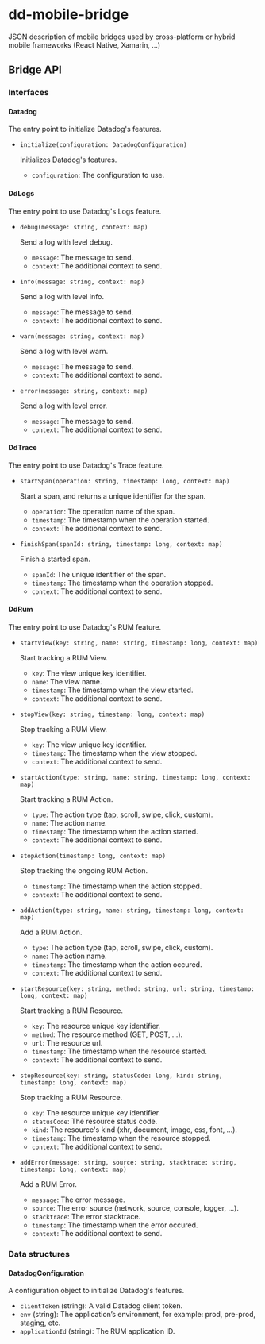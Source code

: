 # dd-mobile-bridge

JSON description of mobile bridges used by cross-platform or hybrid mobile frameworks (React Native, Xamarin, …)

## Bridge API

### Interfaces

#### Datadog

The entry point to initialize Datadog's features.

- `initialize(configuration: DatadogConfiguration)`

    Initializes Datadog's features.

    - `configuration`: The configuration to use.

#### DdLogs

The entry point to use Datadog's Logs feature.

- `debug(message: string, context: map)`

    Send a log with level debug.

    - `message`: The message to send.
    - `context`: The additional context to send.

- `info(message: string, context: map)`

    Send a log with level info.

    - `message`: The message to send.
    - `context`: The additional context to send.

- `warn(message: string, context: map)`

    Send a log with level warn.

    - `message`: The message to send.
    - `context`: The additional context to send.

- `error(message: string, context: map)`

    Send a log with level error.

    - `message`: The message to send.
    - `context`: The additional context to send.

#### DdTrace

The entry point to use Datadog's Trace feature.

- `startSpan(operation: string, timestamp: long, context: map)`

    Start a span, and returns a unique identifier for the span.

    - `operation`: The operation name of the span.
    - `timestamp`: The timestamp when the operation started.
    - `context`: The additional context to send.

- `finishSpan(spanId: string, timestamp: long, context: map)`

    Finish a started span.

    - `spanId`: The unique identifier of the span.
    - `timestamp`: The timestamp when the operation stopped.
    - `context`: The additional context to send.

#### DdRum

The entry point to use Datadog's RUM feature.

- `startView(key: string, name: string, timestamp: long, context: map)`

    Start tracking a RUM View.

    - `key`: The view unique key identifier.
    - `name`: The view name.
    - `timestamp`: The timestamp when the view started.
    - `context`: The additional context to send.

- `stopView(key: string, timestamp: long, context: map)`

    Stop tracking a RUM View.

    - `key`: The view unique key identifier.
    - `timestamp`: The timestamp when the view stopped.
    - `context`: The additional context to send.

- `startAction(type: string, name: string, timestamp: long, context: map)`

    Start tracking a RUM Action.

    - `type`: The action type (tap, scroll, swipe, click, custom).
    - `name`: The action name.
    - `timestamp`: The timestamp when the action started.
    - `context`: The additional context to send.

- `stopAction(timestamp: long, context: map)`

    Stop tracking the ongoing RUM Action.

    - `timestamp`: The timestamp when the action stopped.
    - `context`: The additional context to send.

- `addAction(type: string, name: string, timestamp: long, context: map)`

    Add a RUM Action.

    - `type`: The action type (tap, scroll, swipe, click, custom).
    - `name`: The action name.
    - `timestamp`: The timestamp when the action occured.
    - `context`: The additional context to send.

- `startResource(key: string, method: string, url: string, timestamp: long, context: map)`

    Start tracking a RUM Resource.

    - `key`: The resource unique key identifier.
    - `method`: The resource method (GET, POST, …).
    - `url`: The resource url.
    - `timestamp`: The timestamp when the resource started.
    - `context`: The additional context to send.

- `stopResource(key: string, statusCode: long, kind: string, timestamp: long, context: map)`

    Stop tracking a RUM Resource.

    - `key`: The resource unique key identifier.
    - `statusCode`: The resource status code.
    - `kind`: The resource's kind (xhr, document, image, css, font, …).
    - `timestamp`: The timestamp when the resource stopped.
    - `context`: The additional context to send.

- `addError(message: string, source: string, stacktrace: string, timestamp: long, context: map)`

    Add a RUM Error.

    - `message`: The error message.
    - `source`: The error source (network, source, console, logger, …).
    - `stacktrace`: The error stacktrace.
    - `timestamp`: The timestamp when the error occured.
    - `context`: The additional context to send.

### Data structures

#### DatadogConfiguration

A configuration object to initialize Datadog's features.

- `clientToken` (string): A valid Datadog client token.
- `env` (string): The application’s environment, for example: prod, pre-prod, staging, etc.
- `applicationId` (string): The RUM application ID.

